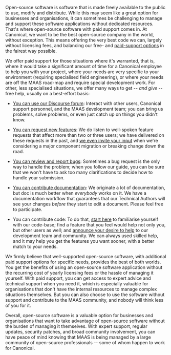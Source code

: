 <!-- "How to give and receive help" -->
Open-source software is software that is made freely available to the public to use, modify and distribute. While this may seem like a great option for businesses and organisations, it can sometimes be challenging to manage and support these software applications without dedicated resources. That's where open-source software with paid support comes in.  At Canonical, we want to be the best open-source company in the world, without exception.  This means offering the very best code we can, largely without licensing fees, and balancing our free- and [paid-support options](https://ubuntu.com/pro) in the fairest way possible.

We offer paid support for those situations where it's warranted, that is, where it would take a significant amount of time for a Canonical employee to help you with your project, where your needs are very specific to your environment (requiring specialised field engineering), or where your needs are off the MAAS road-map and require special development work.  For other, less specialised situations, we offer many ways to get -- *and give* -- free help, usually on a best-effort basis:

- [You can use our Discourse forum](/t/how-to-use-the-maas-discourse-forum/6802): Interact with other users, Canonical support personnel, and the MAAS development team; you can bring us problems, solve problems, or even just catch up on things you didn't know.

- [You can request new features](/t/how-to-request-a-new-feature/4447): We do listen to well-spoken feature requests that affect more than two or three users; we have delivered on these requests in the past, and [we even invite your input](https://discourse.maas.io/c/kea-dhcp-migration/27) when we're considering a major component migration or breaking change down the road.

- [You can review and report bugs](/t/how-to-review-and-report-bugs/4446): Sometimes a bug request is the only way to handle the problem; when you follow our guide, you can be sure that we won't have to ask too many clarifications to decide how to handle your submission.

- [You can contribute documentation](/t/how-to-contribute-documentation/6949): We originate a lot of documentation, but doc is much better when *everybody* works on it.  We have a documentation workflow that guarantees that our Technical Authors will see your changes *before* they start to edit a document.  Please feel free to participate.

- You can contribute code: To do that, [start here](https://launchpad.net/maas) to familiarise yourself with our code-base; find a feature that you feel would help not only you, but other users as well; and [announce your desire to help](https://discourse.maas.io/c/users/8) to our development team and community.  We can always used skilled help, and it may help you get the features you want sooner, with a better match to your needs.

We firmly believe that well-supported open-source software, with additional paid support options for specific needs, provides the best of both worlds. You get the benefits of using an open-source software application without the recurring cost of yearly licensing fees or the hassle of managing it yourself. With paid support, you can get access to expert advice and technical support when you need it, which is especially valuable for organisations that don't have the internal resources to manage complex situations themselves. But you can also choose to use the software without support and contribute to the MAAS community, and nobody will think less of you for it.

Overall, open-source software is a valuable option for businesses and organisations that want to take advantage of open-source software without the burden of managing it themselves. With expert support, regular updates, security patches, and broad community involvement, you can have peace of mind knowing that MAAS is being managed by a large community of open-source professionals -- some of whom happen to work for Canonical.
